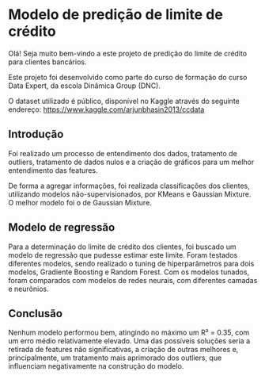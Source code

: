 # Modelo de predição de limite de crédito

Olá! Seja muito bem-vindo a este projeto de predição do limite de crédito para clientes bancários. 

Este projeto foi desenvolvido como parte do curso de formação do curso Data Expert, da escola Dinâmica Group (DNC). 

O dataset utilizado é público, disponível no Kaggle através do seguinte endereço: https://www.kaggle.com/arjunbhasin2013/ccdata



## Introdução

Foi realizado um processo de entendimento dos dados, tratamento de outliers, tratamento de dados nulos e a criação de gráficos para um melhor entendimento das features. 

De forma a agregar informações, foi realizada classificações dos clientes, utilizando modelos não-supervisionados, por KMeans e Gaussian Mixture. O melhor modelo foi o de Gaussian Mixture.



## Modelo de regressão

Para a determinação do limite de crédito dos clientes, foi buscado um modelo de regressão que pudesse estimar este limite. Foram testados diferentes modelos, sendo realizado o tuning de hiperparâmetros para dois modelos, Gradiente Boosting e Random Forest. Com os modelos tunados, foram comparados com modelos de redes neurais, com diferentes camadas e neurônios.



## Conclusão

Nenhum modelo performou bem, atingindo no máximo um R² = 0.35, com um erro médio relativamente elevado. Uma das possíveis soluções seria a retirada de features não significativas, a criação de outras melhores e, principalmente, um tratamento mais aprimorado dos outliers, que influenciam negativamente na construção do modelo.

